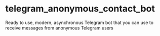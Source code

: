 # telegram_anonymous_contact_bot
Ready to use, modern, asynchronous Telegram bot that you can use to receive messages from anonymous Telegram users
